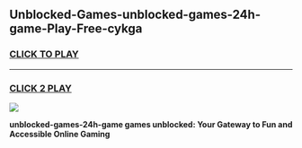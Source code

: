 
## Unblocked-Games-unblocked-games-24h-game-Play-Free-cykga
<h3>
<a href="https://premium76.site?title=unblocked-games-24h-game&ref=21A">CLICK TO PLAY</a></h3>
<hr>

<h3>
<a href="https://premium76.site?title=unblocked-games-24h-game&ref=21A">CLICK 2 PLAY</a>
  
</h3>

<a href="https://premium76.site?title=unblocked-games-24h-game&ref=21A"><img src="https://clearcache.store/games.png"></a>


**unblocked-games-24h-game games unblocked: Your Gateway to Fun and Accessible Online Gaming**
